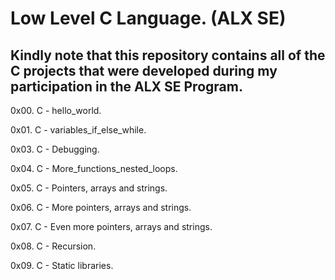# Low Level C Language. (ALX SE)

## Kindly note that this repository contains all of the C projects that were developed during my participation in the ALX SE Program.

0x00. C - hello_world.

0x01. C - variables_if_else_while.

0x03. C - Debugging.

0x04. C - More_functions_nested_loops.

0x05. C - Pointers, arrays and strings.

0x06. C - More pointers, arrays and strings.

0x07. C - Even more pointers, arrays and strings.

0x08. C - Recursion.

0x09. C - Static libraries.